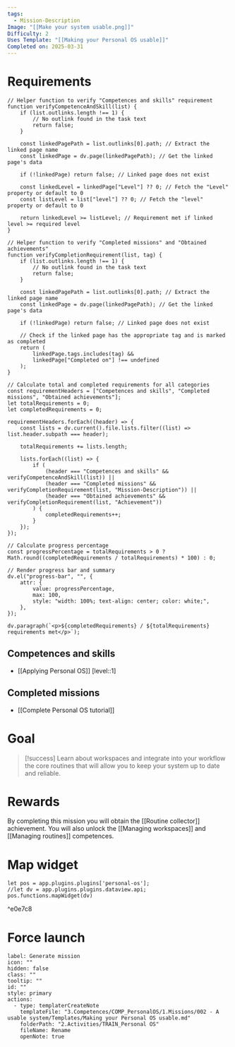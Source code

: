 ```yaml
---
tags:
  - Mission-Description
Image: "[[Make your system usable.png]]"
Difficulty: 2
Uses Template: "[[Making your Personal OS usable]]"
Completed on: 2025-03-31
---
```

# Requirements
```dataviewjs
// Helper function to verify "Competences and skills" requirement
function verifyCompetenceAndSkill(list) {
    if (list.outlinks.length !== 1) {
        // No outlink found in the task text
        return false;
    }

    const linkedPagePath = list.outlinks[0].path; // Extract the linked page name
    const linkedPage = dv.page(linkedPagePath); // Get the linked page's data

    if (!linkedPage) return false; // Linked page does not exist

    const linkedLevel = linkedPage["Level"] ?? 0; // Fetch the "Level" property or default to 0
    const listLevel = list["level"] ?? 0; // Fetch the "level" property or default to 0

    return linkedLevel >= listLevel; // Requirement met if linked level >= required level
}

// Helper function to verify "Completed missions" and "Obtained achievements"
function verifyCompletionRequirement(list, tag) {
    if (list.outlinks.length !== 1) {
        // No outlink found in the task text
        return false;
    }

    const linkedPagePath = list.outlinks[0].path; // Extract the linked page name
    const linkedPage = dv.page(linkedPagePath); // Get the linked page's data

    if (!linkedPage) return false; // Linked page does not exist

    // Check if the linked page has the appropriate tag and is marked as completed
    return (
        linkedPage.tags.includes(tag) &&
        linkedPage["Completed on"] !== undefined
    );
}

// Calculate total and completed requirements for all categories
const requirementHeaders = ["Competences and skills", "Completed missions", "Obtained achievements"];
let totalRequirements = 0;
let completedRequirements = 0;

requirementHeaders.forEach((header) => {
    const lists = dv.current().file.lists.filter((list) => list.header.subpath === header);

    totalRequirements += lists.length;

    lists.forEach((list) => {
        if (
            (header === "Competences and skills" && verifyCompetenceAndSkill(list)) ||
            (header === "Completed missions" && verifyCompletionRequirement(list, "Mission-Description")) ||
            (header === "Obtained achievements" && verifyCompletionRequirement(list, "Achievement"))
        ) {
            completedRequirements++;
        }
    });
});

// Calculate progress percentage
const progressPercentage = totalRequirements > 0 ? Math.round((completedRequirements / totalRequirements) * 100) : 0;

// Render progress bar and summary
dv.el("progress-bar", "", {
    attr: {
        value: progressPercentage,
        max: 100,
        style: "width: 100%; text-align: center; color: white;",
    },
});

dv.paragraph(`<p>${completedRequirements} / ${totalRequirements} requirements met</p>`);

```
## Competences and skills 

- [[Applying Personal OS]]  [level::1]
## Completed missions

- [[Complete Personal OS tutorial]]

# Goal
> [!success]
> Learn about workspaces and integrate into your workflow the core routines that will allow you to keep your system up to date and reliable. 
# Rewards
By completing this mission you will obtain the [[Routine collector]] achievement. You will also unlock the [[Managing workspaces]] and [[Managing routines]] competences. 
# Map widget
```dataviewjs
let pos = app.plugins.plugins['personal-os'];
//let dv = app.plugins.plugins.dataview.api;
pos.functions.mapWidget(dv)
```

^e0e7c8

# Force launch 

```meta-bind-button
label: Generate mission
icon: ""
hidden: false
class: ""
tooltip: ""
id: ""
style: primary
actions:
  - type: templaterCreateNote
    templateFile: "3.Competences/COMP_PersonalOS/1.Missions/002 - A usable system/Templates/Making your Personal OS usable.md"
    folderPath: "2.Activities/TRAIN_Personal OS"
    fileName: Rename
    openNote: true
```

